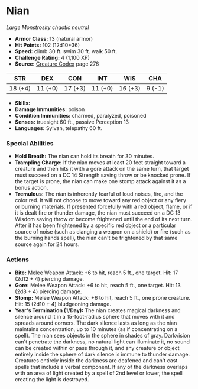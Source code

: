 # Nian

*Large* *Monstrosity* *chaotic neutral*

- **Armor Class:** 13 (natural armor)
- **Hit Points:** 102 (12d10+36)
- **Speed:** climb 30 ft. swim 30 ft. walk 50 ft.
- **Challenge Rating:** 4 (1,100 XP)
- **Source:** [Creature Codex](https://koboldpress.com/kpstore/product/creature-codex-for-5th-edition-dnd) page 276

| STR | DEX | CON | INT | WIS | CHA |
| --- | --- | --- | --- | --- | --- |
| 18 (+4) | 11 (+0) | 17 (+3) | 11 (+0) | 16 (+3) | 9 (-1) |

- **Skills:** 
- **Damage Immunities:** poison
- **Condition Immunities:** charmed, paralyzed, poisoned
- **Senses:** truesight 60 ft., passive Perception 13
- **Languages:** Sylvan, telepathy 60 ft.

### Special Abilities

- **Hold Breath:** The nian can hold its breath for 30 minutes.
- **Trampling Charge:** If the nian moves at least 20 feet straight toward a creature and then hits it with a gore attack on the same turn, that target must succeed on a DC 14 Strength saving throw or be knocked prone. If the target is prone, the nian can make one stomp attack against it as a bonus action.
- **Tremulous:** The nian is inherently fearful of loud noises, fire, and the color red. It will not choose to move toward any red object or any fiery or burning materials. If presented forcefully with a red object, flame, or if it is dealt fire or thunder damage, the nian must succeed on a DC 13 Wisdom saving throw or become frightened until the end of its next turn. After it has been frightened by a specific red object or a particular source of noise (such as clanging a weapon on a shield) or fire (such as the burning hands spell), the nian can't be frightened by that same source again for 24 hours.

### Actions

- **Bite:** Melee Weapon Attack: +6 to hit, reach 5 ft., one target. Hit: 17 (2d12 + 4) piercing damage.
- **Gore:** Melee Weapon Attack: +6 to hit, reach 5 ft., one target. Hit: 13 (2d8 + 4) piercing damage.
- **Stomp:** Melee Weapon Attack: +6 to hit, reach 5 ft., one prone creature. Hit: 15 (2d10 + 4) bludgeoning damage.
- **Year's Termination (1/Day):** The nian creates magical darkness and silence around it in a 15-foot-radius sphere that moves with it and spreads around corners. The dark silence lasts as long as the nian maintains concentration, up to 10 minutes (as if concentrating on a spell). The nian sees objects in the sphere in shades of gray. Darkvision can't penetrate the darkness, no natural light can illuminate it, no sound can be created within or pass through it, and any creature or object entirely inside the sphere of dark silence is immune to thunder damage. Creatures entirely inside the darkness are deafened and can't cast spells that include a verbal component. If any of the darkness overlaps with an area of light created by a spell of 2nd level or lower, the spell creating the light is destroyed.


